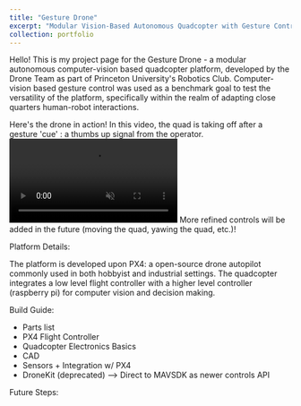 ```yaml
---
title: "Gesture Drone"
excerpt: "Modular Vision-Based Autonomous Quadcopter with Gesture Control Capabilities<br/><br/><img src='/images/Gesture_Drone.jpg' width='600'>"
collection: portfolio
---
```


Hello! This is my project page for the Gesture Drone - a modular autonomous computer-vision based quadcopter platform, developed by the Drone Team as part of Princeton University's Robotics Club. Computer-vision based gesture control was used as a benchmark goal to test the versatility of the platform, specifically within the realm of adapting close quarters human-robot interactions.

Here's the drone in action! In this video, the quad is taking off after a gesture 'cue' : a thumbs up signal from the operator.
<video muted autoplay controls>
    <source src="/files/Gesture_Control_Takeoff.mp4" type="video/mp4">
</video>
More refined controls will be added in the future (moving the quad, yawing the quad, etc.)!

Platform Details:

The platform is developed upon PX4: a open-source drone autopilot commonly used in both hobbyist and industrial settings. The quadcopter integrates a low level flight controller with a higher level controller (raspberry pi) for computer vision and decision making.

Build Guide:

- Parts list
- PX4 Flight Controller
- Quadcopter Electronics Basics
- CAD
- Sensors + Integration w/ PX4
- DroneKit (deprecated)
--> Direct to MAVSDK as newer controls API

Future Steps: